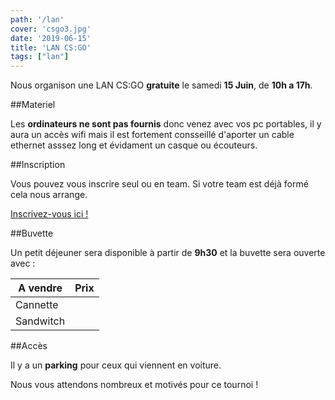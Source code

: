 ```yaml
---
path: '/lan'
cover: 'csgo3.jpg'
date: '2019-06-15'
title: 'LAN CS:GO'
tags: ["lan"]
---
```


Nous organison une LAN CS:GO **gratuite** le samedi **15 Juin**, de **10h a 17h**.

##Materiel

Les **ordinateurs ne sont pas fournis** donc venez avec vos pc portables, il y aura un accès wifi mais il est fortement consseillé d'aporter un cable ethernet asssez long et évidament un casque ou écouteurs.

##Inscription

Vous pouvez vous inscrire seul ou en team. Si votre team est déjà formé cela nous arrange.

[Inscrivez-vous ici !](https://forms.gle/rNCniPbSmFeXmpZF9)

##Buvette

Un petit déjeuner sera disponible à partir de **9h30** et la buvette sera ouverte avec :

| A vendre  | Prix |
| --------- | ---: |
| Cannette  |      |
| Sandwitch |      |

##Accès

Il y a un **parking** pour ceux qui viennent en voiture.

Nous vous attendons nombreux et motivés pour ce tournoi !
